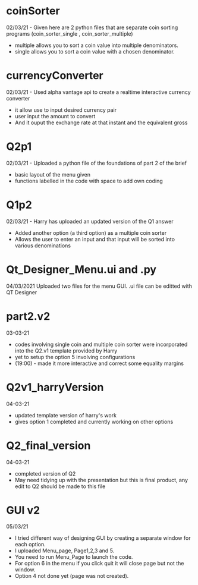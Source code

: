 # coinSorter

02/03/21 - 
Given here are 2 python files that are separate coin sorting programs (coin_sorter_single , coin_sorter_multiple)
 - multiple allows you to sort a coin value into multiple denominators.
 - single allows you to sort a coin value with a chosen denominator.


# currencyConverter

02/03/21 -
Used alpha vantage api to create a realtime interactive currency converter
- it allow use to input desired currency pair
- user input the amount to convert
- And it ouput the exchange rate at that instant and the equivalent gross 

# Q2p1

02/03/21 - 
Uploaded a python file of the foundations of part 2 of the brief
- basic layout of the menu given
- functions labelled in the code with space to add own coding

# Q1p2

02/03/21 - 
Harry has uploaded an updated version of the Q1 answer
- Added another option (a third option) as a multiple coin sorter
- Allows the user to enter an input and that input will be sorted into various denominations

# Qt_Designer_Menu.ui and .py
04/03/2021
Uploaded two files for the menu GUI. .ui file can be editted with QT Designer 


# part2.v2
03-03-21
- codes involving single coin and multiple coin sorter were incorporated into the Q2.v1 template provided by Harry 
- yet to setup the option 5 involving configurations 
- (19:00) - made it more interactive and correct some equality margins

# Q2v1_harryVersion
04-03-21
- updated template version of harry's work
- gives option 1 completed and currently working on other options

# Q2_final_version
04-03-21
- completed version of Q2
- May need tidying up with the presentation but this is final product, any edit to Q2 should be made to this file


# GUI v2
05/03/21
- I tried different way of designing GUI by creating a separate window for each option.
- I uploaded Menu_page, Page1,2,3 and 5.
- You need to run Menu_Page to launch the code.
- For option 6 in the menu if you click quit it will close page but not the window.
- Option 4 not done yet (page was not created).
